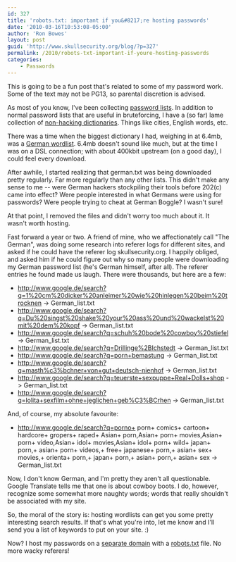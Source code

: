```yaml
---
id: 327
title: 'robots.txt: important if you&#8217;re hosting passwords'
date: '2010-03-16T10:53:08-05:00'
author: 'Ron Bowes'
layout: post
guid: 'http://www.skullsecurity.org/blog/?p=327'
permalink: /2010/robots-txt-important-if-youre-hosting-passwords
categories:
    - Passwords
---
```


This is going to be a fun post that's related to some of my password work. Some of the text may not be PG13, so parental discretion is advised.

As most of you know, I've been collecting [password lists](http://www.skullsecurity.org/wiki/index.php/Passwords). In addition to normal password lists that are useful in bruteforcing, I have a (so far) lame collection of [non-hacking dictionaries](http://www.skullsecurity.org/wiki/index.php/Passwords#Miscellaneous_non-hacking_dictionaries). Things like cities, English words, etc.

There was a time when the biggest dictionary I had, weighing in at 6.4mb, was a [German wordlist](http://downloads.skullsecurity.org/passwords/german.txt). 6.4mb doesn't sound like much, but at the time I was on a DSL connection; with about 400kbit upstream (on a good day), I could feel every download.  
  
After awhile, I started realizing that german.txt was being downloaded pretty regularly. Far more regularly than any other lists. This didn't make any sense to me -- were German hackers stockpiling their tools before 202(c) came into effect? Were people interested in what Germans were using for passwords? Were people trying to cheat at German Boggle? I wasn't sure!

At that point, I removed the files and didn't worry too much about it. It wasn't worth hosting.

Fast forward a year or two. A friend of mine, who we affectionately call "The German", was doing some research into referer logs for different sites, and asked if he could have the referer log skullsecurity.org. I happily obliged, and asked him if he could figure out why so many people were downloading my German password list (he's German himself, after all). The referer entries he found made us laugh. There were thousands, but here are a few:

- http://www.google.de/search?q=1%20cm%20dicker%20anleimer%20wie%20hinlegen%20beim%20trocknen -> German\_list.txt
- http://www.google.de/search?q=Du%20singst%20shake%20your%20ass%20und%20wackelst%20mit%20dem%20kopf -> German\_list.txt
- http://www.google.de/search?q=schuh%20bode%20cowboy%20stiefel -> German\_list.txt
- http://www.google.de/search?q=Drillinge%2BIchstedt -> German\_list.txt
- http://www.google.de/search?q=porn+bemastung -> German\_list.txt
- http://www.google.de/search?q=masth%c3%bchner+von+gut+deutsch-nienhof -> German\_list.txt
- http://www.google.de/search?q=teuerste+sexpuppe+Real+Dolls+shop -> German\_list.txt
- http://www.google.de/search?q=lolita+sexfilm+ohne+jeglichen+geb%C3%BCrhen -> German\_list.txt

And, of course, my absolute favourite:

- http://www.google.de/search?q=porno+ porn+ comics+ cartoon+ hardcore+ gropers+ raped+ Asian+ porn,Asian+ porn+ movies,Asian+ porn+ video,Asian+ idol+ movies,Asian+ idol+ porn+ wild+ japan+ porn,+ asian+ porn+ videos,+ free+ japanese+ porn,+ asian+ sex+ movies,+ orienta+ porn,+ japan+ porn,+ asian+ porn,+ asian+ sex -> German\_list.txt

Now, I don't know German, and I'm pretty they aren't all questionable. Google Translate tells me that one is about cowboy boots. I do, however, recognize some somewhat more naughty words; words that really shouldn't be associated with my site.

So, the moral of the story is: hosting wordlists can get you some pretty interesting search results. If that's what you're into, let me know and I'll send you a list of keywords to put on your site. :)

Now? I host my passwords on a [separate domain](http://downloads.skullsecurity.org) with a [robots.txt](http://downloads.skullsecurity.org/robots.txt) file. No more wacky referers!